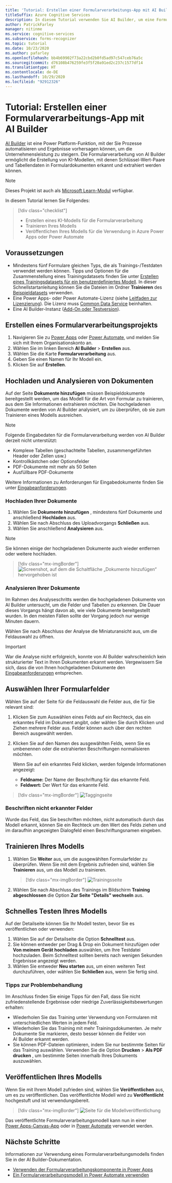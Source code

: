 ```yaml
---
title: 'Tutorial: Erstellen einer Formularverarbeitungs-App mit AI Builder: Formularerkennung'
titleSuffix: Azure Cognitive Services
description: In diesem Tutorial verwenden Sie AI Builder, um eine Formularverarbeitungsanwendung zu erstellen und zu trainieren.
author: PatrickFarley
manager: nitinme
ms.service: cognitive-services
ms.subservice: forms-recognizer
ms.topic: tutorial
ms.date: 10/23/2020
ms.author: pafarley
ms.openlocfilehash: bb4b69902f73a22cbd2b0fd5ad97c547ceb76a5c
ms.sourcegitcommit: d76108b476259fe3f5f20a91ed2c237c1577df14
ms.translationtype: HT
ms.contentlocale: de-DE
ms.lasthandoff: 10/29/2020
ms.locfileid: "92912326"
---
```

# <a name="tutorial-create-a-form-processing-app-with-ai-builder"></a>Tutorial: Erstellen einer Formularverarbeitungs-App mit AI Builder

[AI Builder](/ai-builder/overview) ist eine Power Platform-Funktion, mit der Sie Prozesse automatisieren und Ergebnisse vorhersagen können, um die Unternehmensleistung zu steigern. Die Formularverarbeitung von AI Builder ermöglicht die Erstellung von KI-Modellen, mit denen Schlüssel-Wert-Paare und Tabellendaten in Formulardokumenten erkannt und extrahiert werden können.

> [!NOTE]
> Dieses Projekt ist auch als [Microsoft Learn-Modul](/learn/modules/get-started-with-form-processing/) verfügbar.

In diesem Tutorial lernen Sie Folgendes:

> [!div class="checklist"]
> * Erstellen eines KI-Modells für die Formularverarbeitung
> * Trainieren Ihres Modells
> * Veröffentlichen Ihres Modells für die Verwendung in Azure Power Apps oder Power Automate

## <a name="prerequisites"></a>Voraussetzungen

* Mindestens fünf Formulare gleichen Typs, die als Trainings-/Testdaten verwendet werden können. Tipps und Optionen für die Zusammenstellung eines Trainingsdatasets finden Sie unter [Erstellen eines Trainingsdatasets für ein benutzerdefiniertes Modell](./build-training-data-set.md). In dieser Schnellstartanleitung können Sie die Dateien im Ordner **Trainieren** des [Beispieldatasets](https://go.microsoft.com/fwlink/?linkid=2128080) verwenden.
* Eine Power Apps- oder Power Automate-Lizenz (siehe [Leitfaden zur Lizenzierung](https://go.microsoft.com/fwlink/?linkid=2085130)). Die Lizenz muss [Common Data Service](https://powerplatform.microsoft.com/common-data-service/) beinhalten.
* Eine AI Builder-Instanz ([Add-On oder Testversion](https://go.microsoft.com/fwlink/?LinkId=2113956&clcid=0x409)).


## <a name="create-a-form-processing-project"></a>Erstellen eines Formularverarbeitungsprojekts

1. Navigieren Sie zu [Power Apps](https://make.powerapps.com/) oder [Power Automate](https://flow.microsoft.com/signin), und melden Sie sich mit Ihrem Organisationskonto an.
1. Wählen Sie im linken Bereich **AI Builder** > **Erstellen** aus.
1. Wählen Sie die Karte **Formularverarbeitung** aus.
1. Geben Sie einen Namen für Ihr Modell ein.
1. Klicken Sie auf **Erstellen**.

## <a name="upload-and-analyze-documents"></a>Hochladen und Analysieren von Dokumenten

Auf der Seite **Dokumente hinzufügen** müssen Beispieldokumente bereitgestellt werden, um das Modell für die Art von Formular zu trainieren, aus dem Sie Informationen extrahieren möchten. Die hochgeladenen Dokumente werden von AI Builder analysiert, um zu überprüfen, ob sie zum Trainieren eines Modells ausreichen.

> [!NOTE]
> Folgende Eingabedaten für die Formularverarbeitung werden von AI Builder derzeit nicht unterstützt:
>
> - Komplexe Tabellen (geschachtelte Tabellen, zusammengeführten Header oder Zellen usw.)
> - Kontrollkästchen oder Optionsfelder
> - PDF-Dokumente mit mehr als 50 Seiten
> - Ausfüllbare PDF-Dokumente
>
> Weitere Informationen zu Anforderungen für Eingabedokumente finden Sie unter [Eingabeanforderungen](./overview.md#input-requirements).

### <a name="upload-your-documents"></a>Hochladen Ihrer Dokumente

1. Wählen Sie **Dokumente hinzufügen** , mindestens fünf Dokumente und anschließend **Hochladen** aus.
1. Wählen Sie nach Abschluss des Uploadvorgangs **Schließen** aus.
1. Wählen Sie anschließend **Analysieren** aus.

> [!NOTE] 
> Sie können einige der hochgeladenen Dokumente auch wieder entfernen oder weitere hochladen.

> [!div class="mx-imgBorder"]
> ![Screenshot, auf dem die Schaltfläche „Dokumente hinzufügen“ hervorgehoben ist](./media/tutorial-ai-builder/add-documents-page.png)

### <a name="analyze-your-documents"></a>Analysieren Ihrer Dokumente

Im Rahmen des Analyseschritts werden die hochgeladenen Dokumente von AI Builder untersucht, um die Felder und Tabellen zu erkennen. Die Dauer dieses Vorgangs hängt davon ab, wie viele Dokumente bereitgestellt wurden. In den meisten Fällen sollte der Vorgang jedoch nur wenige Minuten dauern.

Wählen Sie nach Abschluss der Analyse die Miniaturansicht aus, um die Feldauswahl zu öffnen.

> [!IMPORTANT]
> War die Analyse nicht erfolgreich, konnte von AI Builder wahrscheinlich kein strukturierter Text in Ihren Dokumenten erkannt werden. Vergewissern Sie sich, dass die von Ihnen hochgeladenen Dokumente den [Eingabeanforderungen](./overview.md#input-requirements) entsprechen.

## <a name="select-your-form-fields"></a>Auswählen Ihrer Formularfelder

Wählen Sie auf der Seite für die Feldauswahl die Felder aus, die für Sie relevant sind:

1. Klicken Sie zum Auswählen eines Felds auf ein Rechteck, das ein erkanntes Feld im Dokument angibt, oder wählen Sie durch Klicken und Ziehen mehrere Felder aus. Felder können auch über den rechten Bereich ausgewählt werden.
1. Klicken Sie auf den Namen des ausgewählten Felds, wenn Sie es umbenennen oder die extrahierten Beschriftungen normalisieren möchten.

    Wenn Sie auf ein erkanntes Feld klicken, werden folgende Informationen angezeigt:

    - **Feldname:** Der Name der Beschriftung für das erkannte Feld.
    - **Feldwert:** Der Wert für das erkannte Feld.

> [!div class="mx-imgBorder"]
> ![Taggingseite](./media/tutorial-ai-builder/select-fields-page.png)

### <a name="label-undetected-fields"></a>Beschriften nicht erkannter Felder

Wurde das Feld, das Sie beschriften möchten, nicht automatisch durch das Modell erkannt, können Sie ein Rechteck um den Wert des Felds ziehen und im daraufhin angezeigten Dialogfeld einen Beschriftungsnamen eingeben.

## <a name="train-your-model"></a>Trainieren Ihres Modells

1. Wählen Sie **Weiter** aus, um die ausgewählten Formularfelder zu überprüfen. Wenn Sie mit dem Ergebnis zufrieden sind, wählen Sie **Trainieren** aus, um das Modell zu trainieren.

    > [!div class="mx-imgBorder"]
    > ![Trainingsseite](./media/tutorial-ai-builder/summary-train-page.png)
1. Wählen Sie nach Abschluss des Trainings im Bildschirm **Training abgeschlossen** die Option **Zur Seite "Details" wechseln** aus.
## <a name="quick-test-your-model"></a>Schnelles Testen Ihres Modells

Auf der Detailseite können Sie Ihr Modell testen, bevor Sie es veröffentlichen oder verwenden:

1. Wählen Sie auf der Detailseite die Option **Schnelltest** aus.
2. Sie können entweder per Drag & Drop ein Dokument hinzufügen oder **Von meinem Gerät hochladen** auswählen, um Ihre Testdatei hochzuladen. Beim Schnelltest sollten bereits nach wenigen Sekunden Ergebnisse angezeigt werden.
3. Wählen Sie entweder **Neu starten** aus, um einen weiteren Test durchzuführen, oder wählen Sie **Schließen** aus, wenn Sie fertig sind.

### <a name="troubleshooting-tips"></a>Tipps zur Problembehandlung

Im Anschluss finden Sie einige Tipps für den Fall, dass Sie nicht zufriedenstellende Ergebnisse oder niedrige Zuverlässigkeitsbewertungen erhalten:

- Wiederholen Sie das Training unter Verwendung von Formularen mit unterschiedlichen Werten in jedem Feld.
- Wiederholen Sie das Training mit mehr Trainingsdokumenten. Je mehr Dokumente Sie markieren, desto besser können die Felder von AI Builder erkannt werden.
- Sie können PDF-Dateien optimieren, indem Sie nur bestimmte Seiten für das Training auswählen. Verwenden Sie die Option **Drucken** > **Als PDF drucken** , um bestimmte Seiten innerhalb Ihres Dokuments auszuwählen.

## <a name="publish-your-model"></a>Veröffentlichen Ihres Modells

Wenn Sie mit Ihrem Modell zufrieden sind, wählen Sie **Veröffentlichen** aus, um es zu veröffentlichen. Das veröffentlichte Modell wird zu **Veröffentlicht** hochgestuft und ist verwendungsbereit.

> [!div class="mx-imgBorder"]
> ![Seite für die Modellveröffentlichung](./media/tutorial-ai-builder/model-page.png)

Das veröffentlichte Formularverarbeitungsmodell kann nun in einer [Power Apps-Canvas-App](/ai-builder/form-processor-component-in-powerapps) oder in [Power Automate](/ai-builder/form-processing-model-in-flow) verwendet werden.

## <a name="next-steps"></a>Nächste Schritte

Informationen zur Verwendung eines Formularverarbeitungsmodells finden Sie in der AI Builder-Dokumentation.

* [Verwenden der Formularverarbeitungskomponente in Power Apps](/ai-builder/form-processor-component-in-powerapps)
* [Ein Formularverarbeitungsmodell in Power Automate verwenden](/ai-builder/form-processing-model-in-flow)